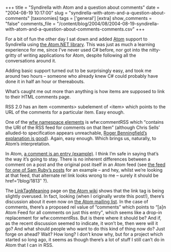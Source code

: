 +++
title = "Syndirella with Atom and a question about comments"
date = "2004-08-19 10:17:00"
slug = "syndirella-with-atom-and-a-question-about-comments"
[taxonomies]
tags = ['general']
[extra]
show_comments = "false"
comments_file = "/content/blog/2004/08/2004-08-19-syndirella-with-atom-and-a-question-about-comments-comments.csv"
+++

For a bit of fun the other day I sat down and added [Atom](http://atomenabled.org/) support to Syndirella using [the Atom.NET library](http://atomnet.sourceforge.net/). This was just as much a learning experience for me, since I’ve never used C# before, nor got into the nitty-gritty of writing applications for Atom, despite following all the conversations around it.

Adding basic support turned out to be surprisingly easy, and took me around two hours – someone who already knew C# could probably have done it in half an hour or thereabouts.

What’s caught me out more than anything is how items are supposed to link to their HTML comments page.

RSS 2.0 has an item &lt;comments&gt; subelement of &lt;item&gt; which points to the URL of the comments for a particular item. Easy enough.

One of the [wfw namespace elements](http://wellformedweb.org/news/wfw_namespace_elements) is wfw:commentRSS which <q>contains the URI of the RSS feed for comments on that Item</q> (although Chris Sells’ alluded-to specification appears unreachable, [Roger Benningfield’s explanation is good](http://support.journurl.com/users/admin/index.cfm?mode=article&entry=962)). Again, easy enough. Which brings us, naturally, to Atom’s interpretation.

In Atom, [a comment is an entry (example)](http://www.intertwingly.net/wiki/pie/CommentsAreEntries). I think I’m safe in saying that’s the way it’s going to stay. There is no inherent differences between a comment on a post and the original post itself in an Atom feed (see [the feed for one of Sam Ruby’s posts](http://intertwingly.net/blog/1813.atom) for an example – and hey, whilst we’re looking at that feed, that alternate rel link looks wrong to me – surely it should be href=”/blog/1813″ ?).

The [LinkTagMeaning](http://intertwingly.net/wiki/pie/LinkTagMeaning) page on [the Atom wiki](http://intertwingly.net/wiki/pie/) shows that the link tag is being slightly overused. In fact, looking (when I originally wrote this post!), there’s discussion about it even now on [the Atom mailing list](http://www.imc.org/atom-syntax/index.html). In the case of comments, there’s a proposed rel value of “comments” which points to <q cite="http://intertwingly.net/wiki/pie/LinkTagMeaning">\[a\]n Atom Feed for all comments on just this entry</q>, which seems like a drop-in replacement for wfw:commentRss. But is there where it should be? And if, as the recent discussion seemed to indicate, it won’t be, then were will it go? And what should people who want to do this kind of thing now do? Just forge on ahead? Wait? How long? I don’t know why, but for a project which started so long ago, it seems as though there’s a lot of stuff I still can’t do in Atom that I can in RSS.
